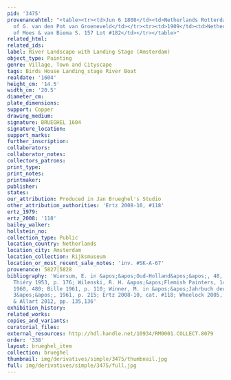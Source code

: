```yaml
---
pid: '3475'
provenancehtml: "<table><tr><td>Jun 6 1808</td><td>Netherlands Rotterdam</td><td>Auction
  of G. van den Pot van Groeneveld</td></tr><tr><td>1909</td><td>Netherlands Amsterdam</td><td>Collection
  of Moes & van Biema S. 157 Lot #182</td></tr></table>"
related_html:
related_ids:
label: River Landscape with Landing Stage (Amsterdam)
object_type: Painting
genre: Village, Town and Cityscape
tags: Birds House Landing_stage River Boat
realdate: '1604'
height_cm: '14.5'
width_cm: '20.5'
diameter_cm:
plate_dimensions:
support: Copper
drawing_medium:
signature: BRUEGHEL 1604
signature_location:
support_marks:
further_inscription:
collaborators:
collaborator_notes:
collectors_patrons:
print_type:
print_notes:
printmaker:
publisher:
states:
our_attribution: Produced in Jan Brueghel's Studio
other_attribution_authorities: 'Ertz 2008-10, #118'
ertz_1979:
ertz_2008: '118'
bailey_walker:
hollstein_no:
collection_type: Public
location_country: Netherlands
location_city: Amsterdam
location_collection: Rijksmuseum
location_or_most_recent_sale_notes: 'inv. #SK-A-67'
provenance: 5827|5828
bibliography: 'Wiersum, E. in &apos;&apos;Oud-Holland&apos;&apos;, 48, 1931, p. 211;
  Thiéry 1953, p. 176; Wilenski, R. H. &apos;&apos;Flemish Painters, 1430-1830&apos;&apos;,
  1960, 480; Bille 1961, p. 110; Winner, M. in &apos;&apos;Jahrbuch der Berliner Museen
  3&apos;&apos;, 1961, p. 215; Ertz 2008-10, cat. #118; Wheelock 2005, pp.16; Currie
  & Allart 2012, pp. 135,136'
exhibition_history:
related_works:
copies_and_variants:
curatorial_files:
external_resources: http://hdl.handle.net/10934/RM0001.COLLECT.8079
order: '338'
layout: brueghel_item
collection: brueghel
thumbnail: img/derivatives/simple/3475/thumbnail.jpg
full: img/derivatives/simple/3475/full.jpg
---
```

